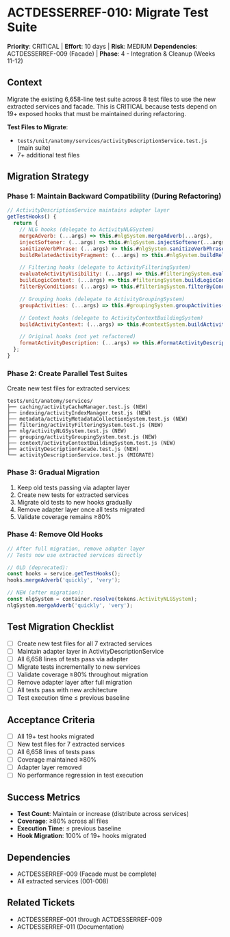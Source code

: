 # ACTDESSERREF-010: Migrate Test Suite

**Priority**: CRITICAL | **Effort**: 10 days | **Risk**: MEDIUM
**Dependencies**: ACTDESSERREF-009 (Facade) | **Phase**: 4 - Integration & Cleanup (Weeks 11-12)

## Context

Migrate the existing 6,658-line test suite across 8 test files to use the new extracted services and facade. This is CRITICAL because tests depend on 19+ exposed hooks that must be maintained during refactoring.

**Test Files to Migrate**:
- `tests/unit/anatomy/services/activityDescriptionService.test.js` (main suite)
- 7+ additional test files

## Migration Strategy

### Phase 1: Maintain Backward Compatibility (During Refactoring)

```javascript
// ActivityDescriptionService maintains adapter layer
getTestHooks() {
  return {
    // NLG hooks (delegate to ActivityNLGSystem)
    mergeAdverb: (...args) => this.#nlgSystem.mergeAdverb(...args),
    injectSoftener: (...args) => this.#nlgSystem.injectSoftener(...args),
    sanitizeVerbPhrase: (...args) => this.#nlgSystem.sanitizeVerbPhrase(...args),
    buildRelatedActivityFragment: (...args) => this.#nlgSystem.buildRelatedActivityFragment(...args),

    // Filtering hooks (delegate to ActivityFilteringSystem)
    evaluateActivityVisibility: (...args) => this.#filteringSystem.evaluateActivityVisibility(...args),
    buildLogicContext: (...args) => this.#filteringSystem.buildLogicContext(...args),
    filterByConditions: (...args) => this.#filteringSystem.filterByConditions(...args),

    // Grouping hooks (delegate to ActivityGroupingSystem)
    groupActivities: (...args) => this.#groupingSystem.groupActivities(...args),

    // Context hooks (delegate to ActivityContextBuildingSystem)
    buildActivityContext: (...args) => this.#contextSystem.buildActivityContext(...args),

    // Original hooks (not yet refactored)
    formatActivityDescription: (...args) => this.#formatActivityDescription(...args),
  };
}
```

### Phase 2: Create Parallel Test Suites

Create new test files for extracted services:

```
tests/unit/anatomy/services/
├── caching/activityCacheManager.test.js (NEW)
├── indexing/activityIndexManager.test.js (NEW)
├── metadata/activityMetadataCollectionSystem.test.js (NEW)
├── filtering/activityFilteringSystem.test.js (NEW)
├── nlg/activityNLGSystem.test.js (NEW)
├── grouping/activityGroupingSystem.test.js (NEW)
├── context/activityContextBuildingSystem.test.js (NEW)
├── activityDescriptionFacade.test.js (NEW)
└── activityDescriptionService.test.js (MIGRATE)
```

### Phase 3: Gradual Migration

1. Keep old tests passing via adapter layer
2. Create new tests for extracted services
3. Migrate old tests to new hooks gradually
4. Remove adapter layer once all tests migrated
5. Validate coverage remains ≥80%

### Phase 4: Remove Old Hooks

```javascript
// After full migration, remove adapter layer
// Tests now use extracted services directly

// OLD (deprecated):
const hooks = service.getTestHooks();
hooks.mergeAdverb('quickly', 'very');

// NEW (after migration):
const nlgSystem = container.resolve(tokens.ActivityNLGSystem);
nlgSystem.mergeAdverb('quickly', 'very');
```

## Test Migration Checklist

- [ ] Create new test files for all 7 extracted services
- [ ] Maintain adapter layer in ActivityDescriptionService
- [ ] All 6,658 lines of tests pass via adapter
- [ ] Migrate tests incrementally to new services
- [ ] Validate coverage ≥80% throughout migration
- [ ] Remove adapter layer after full migration
- [ ] All tests pass with new architecture
- [ ] Test execution time ≤ previous baseline

## Acceptance Criteria

- [ ] All 19+ test hooks migrated
- [ ] New test files for 7 extracted services
- [ ] All 6,658 lines of tests pass
- [ ] Coverage maintained ≥80%
- [ ] Adapter layer removed
- [ ] No performance regression in test execution

## Success Metrics

- **Test Count**: Maintain or increase (distribute across services)
- **Coverage**: ≥80% across all files
- **Execution Time**: ≤ previous baseline
- **Hook Migration**: 100% of 19+ hooks migrated

## Dependencies

- ACTDESSERREF-009 (Facade must be complete)
- All extracted services (001-008)

## Related Tickets

- ACTDESSERREF-001 through ACTDESSERREF-009
- ACTDESSERREF-011 (Documentation)
